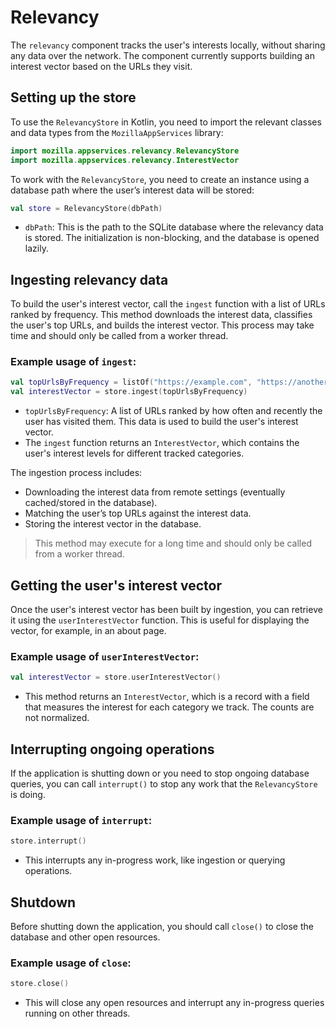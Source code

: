 # Relevancy

The `relevancy` component tracks the user's interests locally, without sharing any data over the network. The component currently supports building an interest vector based on the URLs they visit.

## Setting up the store

To use the `RelevancyStore` in Kotlin, you need to import the relevant classes and data types from the `MozillaAppServices` library:

```kotlin
import mozilla.appservices.relevancy.RelevancyStore
import mozilla.appservices.relevancy.InterestVector
```

To work with the `RelevancyStore`, you need to create an instance using a database path where the user’s interest data will be stored:

```kotlin
val store = RelevancyStore(dbPath)
```

* `dbPath`: This is the path to the SQLite database where the relevancy data is stored. The initialization is non-blocking, and the database is opened lazily.

## Ingesting relevancy data

To build the user's interest vector, call the `ingest` function with a list of URLs ranked by frequency. This method downloads the interest data, classifies the user's top URLs, and builds the interest vector. This process may take time and should only be called from a worker thread.

### Example usage of `ingest`:

```kotlin
val topUrlsByFrequency = listOf("https://example.com", "https://another-example.com")
val interestVector = store.ingest(topUrlsByFrequency)
```
* `topUrlsByFrequency`: A list of URLs ranked by how often and recently the user has visited them. This data is used to build the user's interest vector.
* The `ingest` function returns an `InterestVector`, which contains the user's interest levels for different tracked categories.

The ingestion process includes:
* Downloading the interest data from remote settings (eventually cached/stored in the database).
* Matching the user’s top URLs against the interest data.
* Storing the interest vector in the database.

> This method may execute for a long time and should only be called from a worker thread.

## Getting the user's interest vector

Once the user's interest vector has been built by ingestion, you can retrieve it using the `userInterestVector` function. This is useful for displaying the vector, for example, in an about page.

### Example usage of `userInterestVector`:

```kotlin
val interestVector = store.userInterestVector()
```
* This method returns an `InterestVector`, which is a record with a field that measures the interest for each category we track. The counts are not normalized.

## Interrupting ongoing operations

If the application is shutting down or you need to stop ongoing database queries, you can call `interrupt()` to stop any work that the `RelevancyStore` is doing.

### Example usage of `interrupt`:

```kotlin
store.interrupt()
```

* This interrupts any in-progress work, like ingestion or querying operations.

## Shutdown

Before shutting down the application, you should call `close()` to close the database and other open resources.

### Example usage of `close`:

```kotlin
store.close()
```

* This will close any open resources and interrupt any in-progress queries running on other threads.
